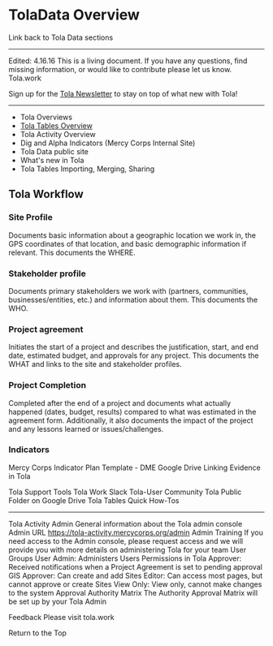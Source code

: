 # TolaData Overview



Link back to Tola Data sections


---


Edited: 4.16.16 This is a living document. If you have any questions, find missing information, or would like to contribute please let us know. Tola.work

Sign up for the [Tola Newsletter](http://toladata.us12.list-manage1.com/subscribe?u=e34c5be0454e41216568f68e6&id=c7456e1c60) to stay on top of what new with Tola!

---


* Tola Overviews
* [Tola Tables Overview](https://www.gitbook.com/book/karrlasandstrom/tola-data/edit#/edit/master/tola_table_overview.md)
* Tola Activity Overview
* Dig and Alpha Indicators (Mercy Corps Internal Site)
* Tola Data public site
* What's new in Tola
* Tola Tables  Importing, Merging, Sharing







##  **Tola Workflow**








### **Site Profile**



Documents basic information about a geographic location we work in, the GPS coordinates of that location, and basic demographic information if relevant. This documents the WHERE. 


### **Stakeholder profile**



Documents primary stakeholders we work with (partners, communities, businesses/entities, etc.) and information about them. This documents the WHO.

### Project agreement


Initiates the start of a project and describes the justification, start, and end date, estimated budget, and approvals for any project.  This documents the WHAT and links to the site and stakeholder profiles. 


### **Project Completion**



Completed after the end of a project and documents what actually happened (dates, budget, results) compared to what was estimated in the agreement form. Additionally, it also documents the impact of the project and any lessons learned or issues/challenges. 


### **Indicators** 



Mercy Corps Indicator Plan Template - DME Google Drive
Linking Evidence in Tola 

Tola Support Tools
Tola Work
Slack Tola-User Community
Tola Public Folder on Google Drive
Tola Tables Quick How-Tos


---




Tola Activity Admin
General information about the Tola admin console
Admin URL 
https://tola-activity.mercycorps.org/admin
Admin Training 
If you need access to the Admin console, please request access and we will provide you with more details on administering Tola for your team
User Groups
User Admin: Administers Users Permissions in Tola
Approver: Received notifications when a Project Agreement is set to pending approval
GIS Approver: Can create and add Sites
Editor: Can access most pages, but cannot approve or create Sites
View Only: View only, cannot make changes to the system 
Approval Authority Matrix
The Authority Approval Matrix will be set up by your Tola Admin







Feedback
Please visit tola.work

Return to the Top













